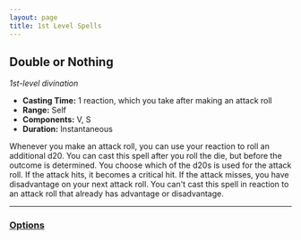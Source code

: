 ```yaml
---
layout: page
title: 1st Level Spells
---
```


## **Double or Nothing**

*1st-level divination*

- **Casting Time:** 1 reaction, which you take after making an attack roll
- **Range:** Self
- **Components:** V, S
- **Duration:** Instantaneous

Whenever you make an attack roll, you can use your reaction to roll an additional d20. You can cast this spell after you roll the die, but before the outcome is determined. You choose which of the d20s is used for the attack roll. If the attack hits, it becomes a critical hit. If the attack misses, you have disadvantage on your next attack roll. You can't cast this spell in reaction to an attack roll that already has advantage or disadvantage.

---

### **[Options](../../options)**
